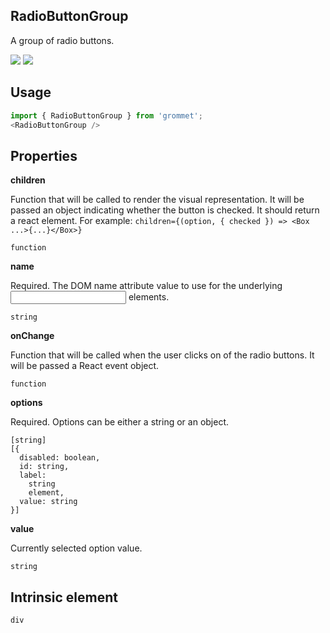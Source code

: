 ## RadioButtonGroup
A group of radio buttons.

[![](https://cdn-images-1.medium.com/fit/c/120/120/1*TD1P0HtIH9zF0UEH28zYtw.png)](https://storybook.grommet.io/?selectedKind=RadioButtonGroup&full=0&addons=0&stories=1&panelRight=0) [![](https://codesandbox.io/static/img/play-codesandbox.svg)](https://codesandbox.io/s/github/grommet/grommet-sandbox?initialpath=radiobuttongroup&module=%2Fsrc%2FRadioButtonGroup.js)
## Usage

```javascript
import { RadioButtonGroup } from 'grommet';
<RadioButtonGroup />
```

## Properties

**children**

Function that will be called to render the visual representation.
      It will be passed an object indicating whether the button is checked. It
      should return a react element.
      For example:
      `children={(option, { checked }) => <Box ...>{...}</Box>}`
      

```
function
```

**name**

Required. The DOM name attribute value to use for the underlying <input/> 
      elements.

```
string
```

**onChange**

Function that will be called when the user clicks on of the radio
      buttons. It will be passed a React event object.

```
function
```

**options**

Required. Options can be either a string or an object.

```
[string]
[{
  disabled: boolean,
  id: string,
  label: 
    string
    element,
  value: string
}]
```

**value**

Currently selected option value.

```
string
```
  
## Intrinsic element

```
div
```